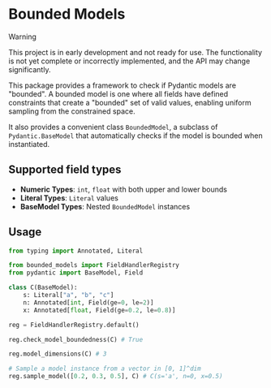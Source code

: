 # Bounded Models

> [!WARNING]
> This project is in early development and not ready for use.
> The functionality is not yet complete or incorrectly implemented, and the API may change significantly.

This package provides a framework to check if Pydantic models are "bounded". A bounded model is one where all fields have defined constraints that create a "bounded" set of valid values, enabling uniform sampling from the constrained space.

It also provides a convenient class `BoundedModel`, a subclass of `Pydantic.BaseModel` that automatically checks if the model is bounded when instantiated.

## Supported field types

- **Numeric Types**: `int`, `float` with both upper and lower bounds
- **Literal Types**: `Literal` values
- **BaseModel Types**: Nested `BoundedModel` instances

## Usage

```python
from typing import Annotated, Literal

from bounded_models import FieldHandlerRegistry
from pydantic import BaseModel, Field

class C(BaseModel):
    s: Literal["a", "b", "c"]
    n: Annotated[int, Field(ge=0, le=2)]
    x: Annotated[float, Field(ge=0.2, le=0.8)]

reg = FieldHandlerRegistry.default()

reg.check_model_boundedness(C) # True

reg.model_dimensions(C) # 3

# Sample a model instance from a vector in [0, 1]^dim
reg.sample_model([0.2, 0.3, 0.5], C) # C(s='a', n=0, x=0.5)
```
